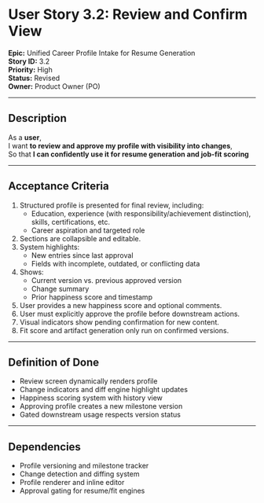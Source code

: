 # User Story 3.2: Review and Confirm View

**Epic:** Unified Career Profile Intake for Resume Generation  
**Story ID:** 3.2  
**Priority:** High  
**Status:** Revised  
**Owner:** Product Owner (PO)

---

## Description

As a **user**,  
I want **to review and approve my profile with visibility into changes**,  
So that **I can confidently use it for resume generation and job-fit scoring**

---

## Acceptance Criteria

1. Structured profile is presented for final review, including:
   - Education, experience (with responsibility/achievement distinction), skills, certifications, etc.
   - Career aspiration and targeted role
2. Sections are collapsible and editable.
3. System highlights:
   - New entries since last approval
   - Fields with incomplete, outdated, or conflicting data
4. Shows:
   - Current version vs. previous approved version
   - Change summary
   - Prior happiness score and timestamp
5. User provides a new happiness score and optional comments.
6. User must explicitly approve the profile before downstream actions.
7. Visual indicators show pending confirmation for new content.
8. Fit score and artifact generation only run on confirmed versions.

---

## Definition of Done

- Review screen dynamically renders profile
- Change indicators and diff engine highlight updates
- Happiness scoring system with history view
- Approving profile creates a new milestone version
- Gated downstream usage respects version status

---

## Dependencies

- Profile versioning and milestone tracker  
- Change detection and diffing system  
- Profile renderer and inline editor  
- Approval gating for resume/fit engines

